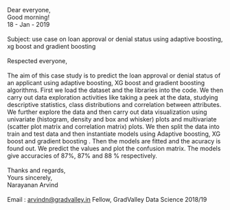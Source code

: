 Dear everyone, <br>
Good morning! <br>
18 - Jan - 2019 <br>
<br>
Subject: use case on loan approval or denial status using adaptive boosting, xg boost and gradient boosting <br>
<br>
Respected everyone, <br>
<br>
The aim of this case study is to predict the loan approval or denial status of an applicant using adaptive boosting, XG boost and 
gradient boosting algorithms. First we load the dataset and the libraries into the code. We then carry out data exploration activities 
like taking a peek at the data, studying descriptive statistics, class distributions and correlation between attributes. We further 
explore the data and then carry out data visualization using univariate (histogram, density and box and whisker) plots and multivariate 
(scatter plot matrix and correlation matrix) plots. We then split the data into train and test data and then instantiate models using 
Adaptive boosting, XG boost and gradient boosting . Then the models are fitted and the acuracy is found out. We predict the values and 
plot the confusion matrix. The models give accuracies of 87%, 87% and 88 % respectively.
<br>
<br>
Thanks and regards, <br>
Yours sincerely, <br>
Narayanan Arvind <br>
<br>
Email : arvindn@gradvalley.in
Fellow, GradValley Data Science 2018/19
